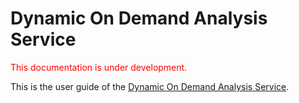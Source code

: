 # Dynamic On Demand Analysis Service
<span style="color:red"> This documentation is under development. </span>

This is the user guide of the [Dynamic On Demand Analysis Service](https://dciangot.gitbooks.io/dynamic-on-demand-analysis-service/content/). 

